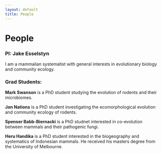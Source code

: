 ```yaml
---
layout: default
title: People
---
```

# People

### PI: Jake Esselstyn
I am a mammalian systematist with general interests in evolutionary biology and community ecology.

### Grad Students:
**Mark Swanson** is a PhD student studying the evolution of rodents and their microbiomes.  

**Jon Nations** is a PhD student investigating the ecomorphological evolution and community ecology of rodents.  

**Spenser Babb-Biernacki** is a PhD studnet interested in co-evolution between mammals and their pathogenic fungi.  

**Heru Handika** is a PhD student interested in the biogeography and systematics of Indonesian mammals. He received his masters degree from the University of Melbourne.  
